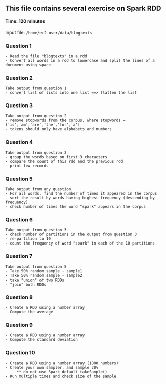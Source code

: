 ## This file contains several exercise on Spark RDD

#### Time: 120 minutes


Input file: `/home/ec2-user/data/blogtexts`


### Question 1

```
- Read the file "blogtexts" in a rdd
- Convert all words in a rdd to lowercase and split the lines of a document using space.
```

### Question 2

```
Take output from question 1
- convert list of lists into one list ==> flatten the list
```

### Question 3

```
Take output from question 2
- remove stopwords from the corpus, where stopwords = ['is','am','are','the','for','a']
- tokens should only have alphabets and numbers
```

### Question 4

```
Take output from question 3
- group the words based on first 3 characters
- compare the count of this rdd and the previous rdd
- print few records
```


### Question 5

```
Take output from any question
- For all words, find the number of times it appeared in the corpus
- sort the result by words having highest frequency (descending by frequency)
- check number of times the word "spark" appears in the corpus
```


### Question 6

```
Take output from question 3
- check number of partitions in the output from question 3
- re-partition to 10
- count the frequency of word "spark" in each of the 10 partitions
```


### Question 7

```
Take output from question 5
- Take 50% random sample - sample1
- Take 50% random sample - sample2
- take "union" of two RDDs
- "join" both RDDs
```


### Question 8

```
- Create a RDD using a number array
- Compute the average
```


### Question 9

```
- Create a RDD using a number array
- Compute the standard deviation
```


### Question 10

```
- Create a RDD using a number array (1000 numbers)
- Create your own sampler, and sample 30%
     ** do not use Spark default takeSample()
- Run multiple times and check size of the sample
```
